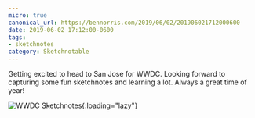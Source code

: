 ```yaml
---
micro: true
canonical_url: https://bennorris.com/2019/06/02/201906021712000600
date: 2019-06-02 17:12:00-0600
tags:
- sketchnotes
category: Sketchnotable
---
```


Getting excited to head to San Jose for WWDC. Looking forward to capturing some fun sketchnotes and learning a lot. Always a great time of year!

![WWDC Sketchnotes](https://media.bennorris.com/images/sketchnotable/wwdc-2019/wwdc-2019-into.jpg){:loading="lazy"}